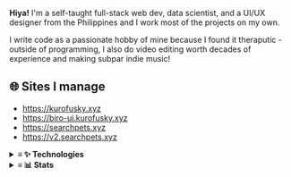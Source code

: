 **Hiya!** I'm a self-taught full-stack web dev, data scientist, and a UI/UX designer from the Philippines and I work most of the projects on my own. 

I write code as a passionate hobby of mine because I found it theraputic - outside of programming, I also do video editing worth decades of experience and making subpar indie music!

## 🌐 Sites I manage

- <https://kurofusky.xyz>
- <https://biro-ui.kurofusky.xyz>
- <https://searchpets.xyz>
- <https://v2.searchpets.xyz>

<details>
<summary>
  <strong>≡ ✨ Technologies</strong>
</summary>

### Programming Languages
![](https://skillicons.dev/icons?i=js)
![](https://skillicons.dev/icons?i=ts)
![](https://skillicons.dev/icons?i=py)
![](https://skillicons.dev/icons?i=go)
![](https://skillicons.dev/icons?i=kotlin)
![](https://skillicons.dev/icons?i=cs)
  
### Front-end
![](https://skillicons.dev/icons?i=sass)
![](https://skillicons.dev/icons?i=tailwindcss)
![](https://skillicons.dev/icons?i=react)
![](https://skillicons.dev/icons?i=vue)
![](https://skillicons.dev/icons?i=svelte)
![](https://skillicons.dev/icons?i=nextjs)
![](https://skillicons.dev/icons?i=nuxtjs)
![](https://skillicons.dev/icons?i=flutter)
  
### Back-end and Infrastructure
![](https://skillicons.dev/icons?i=nodejs)
![](https://skillicons.dev/icons?i=nginx)
![](https://skillicons.dev/icons?i=redis)
![](https://skillicons.dev/icons?i=flask)
![](https://skillicons.dev/icons?i=fastapi)
![](https://skillicons.dev/icons?i=gql)
![](https://skillicons.dev/icons?i=vercel)
![](https://skillicons.dev/icons?i=cloudflare)
  
### Design
![](https://skillicons.dev/icons?i=figma)
![](https://skillicons.dev/icons?i=ps)
![](https://skillicons.dev/icons?i=ai)
![](https://skillicons.dev/icons?i=ae)

### Tooling
![](https://skillicons.dev/icons?i=linux)
![](https://skillicons.dev/icons?i=docker)
![](https://skillicons.dev/icons?i=git)
![](https://skillicons.dev/icons?i=github)
![](https://skillicons.dev/icons?i=vscode)
![](https://skillicons.dev/icons?i=neovim)

</details>
<details>
<summary>
  <strong>≡ 📊 Stats</strong>
</summary>
<p align="center">
  <img align="center" width="580" src="https://github-readme-stats.vercel.app/api/wakatime?username=skepfusky&layout=compact&theme=tokyonight&langs_count=8&hide_border=true&custom_title=I%20have%20no%20life&hide=other,markdown,json">
 </p>
<br />
<a href="https://github.com/anuraghazra/github-readme-stats">
<img width="420" src="https://github-readme-stats.vercel.app/api/top-langs/?username=kuroji-fusky&layout=compact&theme=tokyonight&langs_count=10&hide_border=true&include_all_commits=true&card_width=320&hide=jupyter%20notebook,markdown,svg">
</a>
  
<img align="right" src="https://spotify-recently-played-readme.vercel.app/api?user=jgvyje30t89zw4r2xy66j4u63&count=5">
</details>
